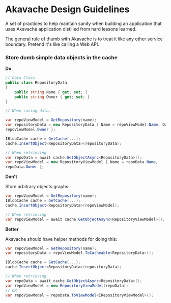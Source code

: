 Akavache Design Guidelines
======================

A set of practices to help maintain sanity when building an application that uses Akavache 
application distilled from hard lessons learned.

The general rule of thumb with Akavache is to treat it like any other 
service boundary. Pretend it's like calling a Web API.

### Store dumb simple data objects in the cache

__Do__

```csharp
// Data Class 
public class RepositoryData
{
    public string Name { get; set; }
    public string Owner { get; set; }
}

// When saving data.

var repoViewModel = GetRepository(name);
var repositoryData = new RepositoryData { Name = repoViewModel.Name, Owner = 
repoViewModel.Owner };

IBlobCache cache = GetCache(...);
cache.InsertObject<RepositoryData>(repositoryData);

// When retrieving
var repoData = await cache.GetObjectAsync<RepositoryData>();
var repoViewModel = new RepositoryViewModel { Name = repoData.Name, 
repoData.Owner };
```

__Don't__

Store arbitrary objects graphs:

```csharp
var repoViewModel = GetRepository(name);
IBlobCache cache = GetCache(...);
cache.InsertObject<RepositoryData>(repoViewModel);

// When retrieving
var repoViewModel = await cache.GetObjectAsync<RepositoryViewModel>();
```

__Better__

Akavache should have helper methods for doing this:

```csharp
var repoViewModel = GetRepository(name);
var repositoryData = repoViewModel.ToCacheable<RepositoryData>();

IBlobCache cache = GetCache(...);
cache.InsertObject<RepositoryData>(repositoryData);

// When retrieving
var repoData = await cache.GetObjectAsync<RepositoryData>();
var repoViewModel = new RepositoryViewModel(repoData);
// OR
var repoViewModel = repoData.ToViewModel<IRepositoryViewModel>();
```
